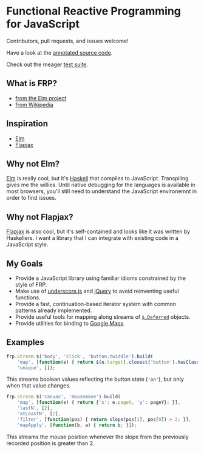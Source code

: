 Functional Reactive Programming for JavaScript
==============================================

Contributors, pull requests, and issues welcome!

Have a look at the [annotated source code][annotated].

Check out the meager [test suite][tests].

What is FRP?
------------
- [from the Elm project](http://elm-lang.org/learn/What-is-FRP.elm)
- [from Wikipedia](http://en.wikipedia.org/wiki/Functional_reactive_programming)

Inspiration
-----------
- [Elm][elm]
- [Flapjax][flapjax]

Why not Elm?
------------

[Elm][elm] is really cool, but it's [Haskell][haskell] that compiles to
JavaScript. Transpiling gives me the willies. Until native debugging for the
languages is available in most browsers, you'll still need to understand the
JavaScript environemnt in order to find issues.

Why not Flapjax?
----------------

[Flapjax][flapjax] is also cool, but it's self-contained and looks like it was
written by Haskellers. I want a library that I can integrate with existing code
in a JavaScript style.

My Goals
--------

- Provide a JavaScript library using familiar idioms constrained by the style of
  FRP.
- Make use of [underscore.js][underscore] and [jQuery][jquery] to avoid
  reinventing useful functions.
- Provide a fast, continuation-based iterator system with common patterns
  already implemented.
- Provide useful tools for mapping along streams of [`$.Deferred`][deferred]
  objects.
- Provide utilities for binding to [Google Maps][maps].

Examples
--------

```js
frp.Stream.$('body', 'click', 'button.twiddle').build(
    'map', [function(e) { return $(e.target).closest('button').hasClass('on'); }],
    'unique', []);
```

This streams boolean values reflecting the button state (`'on'`), but only when
that value changes.

```js
frp.Stream.$('canvas', 'mousemove').build(
    'map', [function(e) { return {'x': e.pageX, 'y': pageY}; }],
    'lastN', [2],
    'atLeastN', [2],
    'filter', [function(pos) { return slope(pos[1], pos[0]) > 2; }],
    'mapApply', [function(b, a) { return b; }]);
```

This streams the mouse position whenever the slope from the previously recorded
position is greater than 2.

[annotated]: http://jlatt.github.io/frp.js/docs/frp.html
[deferred]: http://api.jquery.com/category/deferred-object/
[elm]: http://elm-lang.org/
[flapjax]: http://www.flapjax-lang.org/
[haskell]: http://www.haskell.org/
[jquery]: http://jquery.com/
[maps]: https://developers.google.com/maps/documentation/javascript/reference
[tests]: http://jlatt.github.io/frp.js/test/
[underscore]: http://underscorejs.org/
